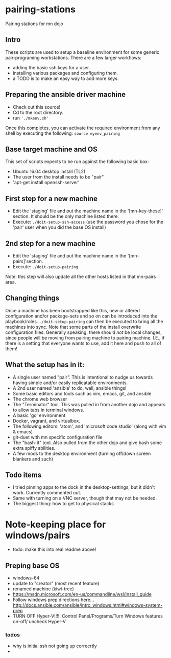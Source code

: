 # pairing-stations
Pairing stations for mn dojo

## Intro
These scripts are used to setup a baseline environment for some generic pair-programing workstations.
There are a few larger workflows:
* adding the basic ssh keys for a user.
* installing various packages and configuring them.
* a TODO is to make an easy way to add more keys.

## Preparing the ansible driver machine
* Check out this source!
* Cd to the root directory.
* run ```'./mkenv.sh'```

Once this completes, you can activate the required environment from any shell by executing the following:
```source myenv_pairing```

## Base target machine and OS
This set of scripts expects to be run against the following basic box:
* Ubuntu 16.04 desktop install (TL2)
* The user from the install needs to be "pair"
* 'apt-get install openssh-server'

## First step for a new machine
* Edit the 'staging' file and put the machine name in the '[mn-key-these]' section. It should be
the only machine listed there.
* Execute: ```./doit-setup-ssh-access```   (use the password you chose for the 'pair' user when you did
the base OS install)

## 2nd step for a new machine
* Edit the 'staging' file and put the machine name in the '[mn-pairs]'section.
* Execute: ```./doit-setup-pairing```

Note: this step will also update all the other hosts listed in that mn-pairs area.

## Changing things
Once a machine has been bootstrapped like this, new or altered configuration and/or package-sets and so
on can be introduced into the playbook/roles. ```./doit-setup-pairing``` can then be executed to bring all the machines into sync. Note that some parts of the install overwrite configuration files. Generally speaking, there should _not_ be local changes, since people will be moving from pairing machine to pairing machine. I.E., if there is a setting that everyone wants to use, add it here and push to all of them!

## What the setup has in it:
* A single user named "pair". This is intentional to nudge us towards having simple and/or easily replicatable environments.
* A 2nd user named 'ansible' to do, well, ansible things!
* Some basic editors and tools such as vim, emacs, git, and ansible
* The chrome web browser
* The "Terminator" tool. This was pulled in from another dojo and appears to allow tabs in terminal windows.
* A basic 'go' environment
* Docker, vagrant, and virtualbox.
* The following editors: 'atom', and 'microsoft code studio' (along with vim & emacs)
* git-duet with mn specific configuration file
* The "bash-it" tool. Also pulled from the other dojo and give bash some extra spiffy abilities.
* A few mods to the desktop environment (turning off/down screen blankers and such)

## Todo items
* I tried pinning apps to the dock in the desktop-settings, but it didn't work. Currently commented out.
* Same with turning on a VNC server, though that may not be needed.
* The biggest thing: how to get to physical stacks

# Note-keeping place for windows/pairs
 * todo: make this into real readme above!

## Preping base OS
 * windows-64
 * update to "creator" (most recent feature)
 * renamed machine (kiwi-tree)
 * https://msdn.microsoft.com/en-us/commandline/wsl/install_guide
 * Follow windows prep directions here... http://docs.ansible.com/ansible/intro_windows.html#windows-system-prep
 * TURN OFF Hyper-V!!!!! Control Panel/Programs/Turn Windows features on-off/ uncheck Hyper-V


### todos
 * why is initial ssh not going up correcrtly
 *